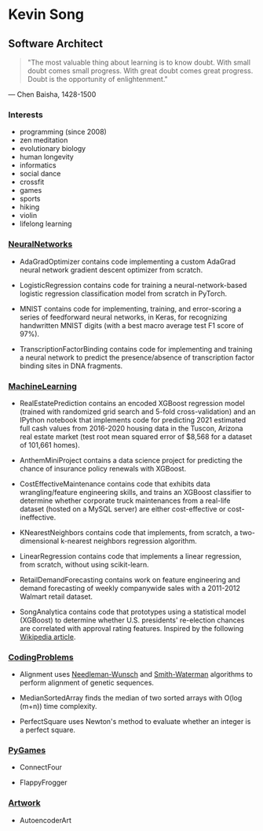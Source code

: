 # Kevin Song

## Software Architect

> "The most valuable thing about learning is to know doubt. With small doubt comes small progress. With great doubt comes great progress. Doubt is the opportunity of enlightenment."

&mdash; Chen Baisha, 1428-1500

### Interests

- programming (since 2008)
- zen meditation
- evolutionary biology
- human longevity
- informatics
- social dance
- crossfit
- games
- sports
- hiking
- violin
- lifelong learning

### [NeuralNetworks](https://github.com/kevinmsong/NeuralNetworks)

- AdaGradOptimizer contains code implementing a custom AdaGrad neural network gradient descent optimizer from scratch.

- LogisticRegression contains code for training a neural-network-based logistic regression classification model from scratch in PyTorch.

- MNIST contains code for implementing, training, and error-scoring a series of feedforward neural networks, in Keras, for recognizing handwritten MNIST digits (with a best macro average test F1 score of 97%).

- TranscriptionFactorBinding contains code for implementing and training a neural network to predict the presence/absence of transcription factor binding sites in DNA fragments.

### [MachineLearning](https://github.com/kevinmsong/MachineLearning)

- RealEstatePrediction contains an encoded XGBoost regression model (trained with randomized grid search and 5-fold cross-validation) and an IPython notebook that implements code for predicting 2021 estimated full cash values from 2016-2020 housing data in the Tuscon, Arizona real estate market (test root mean squared error of $8,568 for a dataset of 101,661 homes).

- AnthemMiniProject contains a data science project for predicting the chance of insurance policy renewals with XGBoost.

- CostEffectiveMaintenance contains code that exhibits data wrangling/feature engineering skills, and trains an XGBoost classifier to determine whether corporate truck maintenances from a real-life dataset (hosted on a MySQL server) are either cost-effective or cost-ineffective.

- KNearestNeighbors contains code that implements, from scratch, a two-dimensional k-nearest neighbors regression algorithm.

- LinearRegression contains code that implements a linear regression, from scratch, without using scikit-learn.

- RetailDemandForecasting contains work on feature engineering and demand forecasting of weekly companywide sales with a 2011-2012 Walmart retail dataset.

- SongAnalytica contains code that prototypes using a statistical model (XGBoost) to determine whether U.S. presidents' re-election chances are correlated with approval rating features. Inspired by the following [Wikipedia article](https://en.wikipedia.org/wiki/United_States_presidential_approval_rating).

### [CodingProblems](https://github.com/kevinmsong/CodingProblems)

- Alignment uses [Needleman-Wunsch](https://en.wikipedia.org/wiki/Needleman%E2%80%93Wunsch_algorithm) and [Smith-Waterman](https://en.wikipedia.org/wiki/Smith%E2%80%93Waterman_algorithm) algorithms to perform alignment of genetic sequences.

- MedianSortedArray finds the median of two sorted arrays with O(log (m+n)) time complexity.

- PerfectSquare uses Newton's method to evaluate whether an integer is a perfect square.

### [PyGames](https://github.com/kevinmsong/PyGames)

- ConnectFour

- FlappyFrogger

### [Artwork](https://github.com/kevinmsong/Artwork)

- AutoencoderArt
